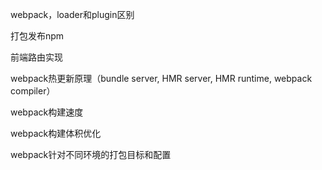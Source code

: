 webpack，loader和plugin区别

打包发布npm

前端路由实现

webpack热更新原理（bundle server, HMR server, HMR runtime, webpack compiler）

webpack构建速度

webpack构建体积优化

webpack针对不同环境的打包目标和配置

